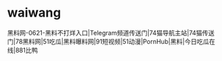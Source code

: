 # waiwang
黑料网-0621-黑料不打烊入口|Telegram频道传送门|74猫导航主站|74猫传送门|78黑料网|51吃瓜|黑料曝料网|91短视频|51动漫|PornHub|黑料|今日吃瓜在线|881比鸭
